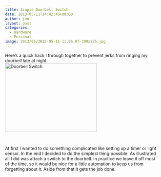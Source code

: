```yaml
---
title: Simple Doorbell Switch
date: 2013-05-11T14:42:46+00:00
author: jon
layout: post
categories:
  - Hardware
  - Personal
image: 2013/05/2013-05-11-11.06.07-300x225.jpg
---
```

<div>
  Here&#8217;s a quick hack I through together to prevent jerks from ringing my doorbell late at night.
</div>

<div>
</div>

<div>
  <a href="{{ site.image_host }}/2013/05/2013-05-11-11.06.07.jpg"><img class="alignleft size-medium wp-image-365" alt="Doorbell Switch" src="{{ site.image_host }}/2013/05/2013-05-11-11.06.07-300x225.jpg" width="300" height="225" /></a>
</div>

<div>
  <!--more-->
</div>

&nbsp;

<div>
  At first I wanted to do something complicated like setting up a timer or light sensor. In the end I decided to do the simplest thing possible. As illustrated all I did was attach a switch to the doorbell. In practice we leave it off most of the time, so it would be nice for a little automation to keep us from forgetting about it. Aside from that it gets the job done.
</div>